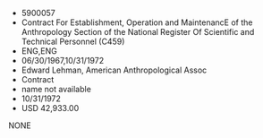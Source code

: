 * 5900057
* Contract For Establishment, Operation and         MaintenancE of the Anthropology Section of the    National Register Of Scientific and Technical     Personnel (C459)
* ENG,ENG
* 06/30/1967,10/31/1972
* Edward Lehman, American Anthropological Assoc
* Contract
*   name not available
* 10/31/1972
* USD 42,933.00

NONE